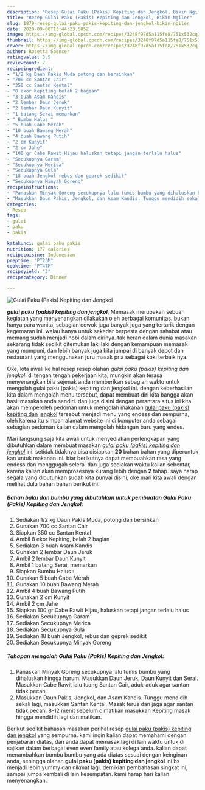 ```yaml
---
description: "Resep Gulai Paku (Pakis) Kepiting dan Jengkol, Bikin Ngiler"
title: "Resep Gulai Paku (Pakis) Kepiting dan Jengkol, Bikin Ngiler"
slug: 1879-resep-gulai-paku-pakis-kepiting-dan-jengkol-bikin-ngiler
date: 2020-09-06T13:44:23.585Z
image: https://img-global.cpcdn.com/recipes/3248f97d5a115fe8/751x532cq70/gulai-paku-pakis-kepiting-dan-jengkol-foto-resep-utama.jpg
thumbnail: https://img-global.cpcdn.com/recipes/3248f97d5a115fe8/751x532cq70/gulai-paku-pakis-kepiting-dan-jengkol-foto-resep-utama.jpg
cover: https://img-global.cpcdn.com/recipes/3248f97d5a115fe8/751x532cq70/gulai-paku-pakis-kepiting-dan-jengkol-foto-resep-utama.jpg
author: Rosetta Spencer
ratingvalue: 3.5
reviewcount: 7
recipeingredient:
- "1/2 kg Daun Pakis Muda potong dan bersihkan"
- "700 cc Santan Cair"
- "350 cc Santan Kental"
- "8 ekor Kepiting belah 2 bagian"
- "3 buah Asam Kandis"
- "2 lembar Daun Jeruk"
- "2 lembar Daun Kunyit"
- "1 batang Serai memarkan"
- " Bumbu Halus "
- "5 buah Cabe Merah"
- "10 buah Bawang Merah"
- "4 buah Bawang Putih"
- "2 cm Kunyit"
- "2 cm Jahe"
- "100 gr Cabe Rawit Hijau haluskan tetapi jangan terlalu halus"
- "Secukupnya Garam"
- "Secukupnya Merica"
- "Secukupnya Gula"
- "18 buah Jengkol rebus dan geprek sedikit"
- "Secukupnya Minyak Goreng"
recipeinstructions:
- "Panaskan Minyak Goreng secukupnya lalu tumis bumbu yang dihaluskan hingga harum. Masukkan Daun Jeruk, Daun Kunyit dan Serai. Masukkan Cabe Rawit lalu tuang Santan Cair, aduk-aduk agar santan tidak pecah."
- "Masukkan Daun Pakis, Jengkol, dan Asam Kandis. Tunggu mendidih sekali lagi, masukkan Santan Kental. Masak terus dan jaga agar santan tidak pecah, 8-12 menit sebelum dimatikan masukkan Kepiting masak hingga mendidih lagi dan matikan."
categories:
- Resep
tags:
- gulai
- paku
- pakis

katakunci: gulai paku pakis 
nutrition: 177 calories
recipecuisine: Indonesian
preptime: "PT23M"
cooktime: "PT47M"
recipeyield: "3"
recipecategory: Dinner

---
```



![Gulai Paku (Pakis) Kepiting dan Jengkol](https://img-global.cpcdn.com/recipes/3248f97d5a115fe8/751x532cq70/gulai-paku-pakis-kepiting-dan-jengkol-foto-resep-utama.jpg)

<b><i>gulai paku (pakis) kepiting dan jengkol</i></b>, Memasak merupakan sebuah kegiatan yang menyenangkan dilakukan oleh berbagai komunitas. bukan hanya para wanita, sebagian cowok juga banyak juga yang tertarik dengan kegemaran ini. walau hanya untuk sekedar berpesta dengan sahabat atau memang sudah menjadi hobi dalam dirinya. tak heran dalam dunia masakan sekarang tidak sedikit ditemukan laki laki dengan kemampuan memasak yang mumpuni, dan lebih banyak juga kita jumpai di banyak depot dan restaurant yang menggunakan juru masak pria sebagai koki terbaik nya.



Oke, kita awali ke hal resep resep olahan <i>gulai paku (pakis) kepiting dan jengkol</i>. di tengah tengah pekerjaan kita, mungkin akan terasa menyenangkan bila sejenak anda memberikan sebagian waktu untuk mengolah gulai paku (pakis) kepiting dan jengkol ini. dengan keberhasilan kita dalam mengolah menu tersebut, dapat membuat diri kita bangga akan hasil masakan anda sendiri. dan juga disini dengan perantara situs ini kita akan memperoleh pedoman untuk mengolah makanan <u>gulai paku (pakis) kepiting dan jengkol</u> tersebut menjadi menu yang endess dan sempurna, oleh karena itu simpan alamat website ini di komputer anda sebagai sebagian pedoman kalian dalam mengolah hidangan baru yang endes.


Mari langsung saja kita awali untuk menyediakan perlengkapan yang dibutuhkan dalam membuat masakan <u><i>gulai paku (pakis) kepiting dan jengkol</i></u> ini. setidak tidaknya bisa disiapkan <b>20</b> bahan bahan yang diperuntuk kan untuk makanan ini. biar berikutnya dapat membuahkan rasa yang endess dan menggugah selera. dan juga sediakan waktu kalian sebentar, karena kalian akan memprosesnya kurang lebih dengan <b>2</b> tahap. saya harap segala yang dibutuhkan sudah kita punyai disini, oke mari kita awali dengan melihat dulu bahan bahan berikut ini.

<!--inarticleads1-->

##### Bahan baku dan bumbu yang dibutuhkan untuk pembuatan Gulai Paku (Pakis) Kepiting dan Jengkol:

1. Sediakan 1/2 kg Daun Pakis Muda, potong dan bersihkan
1. Gunakan 700 cc Santan Cair
1. Siapkan 350 cc Santan Kental
1. Ambil 8 ekor Kepiting, belah 2 bagian
1. Sediakan 3 buah Asam Kandis
1. Gunakan 2 lembar Daun Jeruk
1. Ambil 2 lembar Daun Kunyit
1. Ambil 1 batang Serai, memarkan
1. Siapkan  Bumbu Halus :
1. Gunakan 5 buah Cabe Merah
1. Gunakan 10 buah Bawang Merah
1. Ambil 4 buah Bawang Putih
1. Gunakan 2 cm Kunyit
1. Ambil 2 cm Jahe
1. Siapkan 100 gr Cabe Rawit Hijau, haluskan tetapi jangan terlalu halus
1. Sediakan Secukupnya Garam
1. Sediakan Secukupnya Merica
1. Sediakan Secukupnya Gula
1. Sediakan 18 buah Jengkol, rebus dan geprek sedikit
1. Sediakan Secukupnya Minyak Goreng




<!--inarticleads2-->

##### Tahapan mengolah Gulai Paku (Pakis) Kepiting dan Jengkol:

1. Panaskan Minyak Goreng secukupnya lalu tumis bumbu yang dihaluskan hingga harum. Masukkan Daun Jeruk, Daun Kunyit dan Serai. Masukkan Cabe Rawit lalu tuang Santan Cair, aduk-aduk agar santan tidak pecah.
1. Masukkan Daun Pakis, Jengkol, dan Asam Kandis. Tunggu mendidih sekali lagi, masukkan Santan Kental. Masak terus dan jaga agar santan tidak pecah, 8-12 menit sebelum dimatikan masukkan Kepiting masak hingga mendidih lagi dan matikan.




Berikut sedikit bahasan masakan perihal resep <u>gulai paku (pakis) kepiting dan jengkol</u> yang sempurna. kami ingin kalian dapat memahami dengan penjabaran diatas, dan anda dapat memasak lagi di lain waktu untuk di sajikan dalam berbagai even even family atau kolega anda. kalian dapat menambahkan bumbu bumbu yang ada diatas sesuai dengan keinginan anda, sehingga olahan <b>gulai paku (pakis) kepiting dan jengkol</b> ini bs menjadi lebih yummy dan nikmat lagi. demikian pembahasan singkat ini, sampai jumpa kembali di lain kesempatan. kami harap hari kalian menyenangkan.
